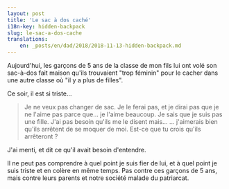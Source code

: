```yaml
---
layout: post
title: 'Le sac à dos caché'
i18n-key: hidden-backpack
slug: le-sac-a-dos-cache
translations:
    en: _posts/en/dad/2018/2018-11-13-hidden-backpack.md
---
```


Aujourd'hui, les garçons de 5 ans de la classe de mon fils lui ont volé son
sac-à-dos fait maison qu'ils trouvaient "trop féminin" pour le cacher dans une
autre classe où "il y a plus de filles".

<!-- more -->

Ce soir, il est si triste…

> Je ne veux pas changer de sac. Je le ferai pas, et je dirai pas que je ne
> l'aime pas parce que… je l'aime beaucoup. Je sais que je suis pas une fille.
> J'ai pas besoin qu'ils me le disent mais… … j'aimerais bien qu'ils arrêtent de
> se moquer de moi. Est-ce que tu crois qu'ils arrêteront ?

J'ai menti, et dit ce qu'il avait besoin d'entendre.

Il ne peut pas comprendre à quel point je suis fier de lui, et à quel point je
suis triste et en colère en même temps. Pas contre ces garçons de 5 ans, mais
contre leurs parents et notre société malade du patriarcat.
